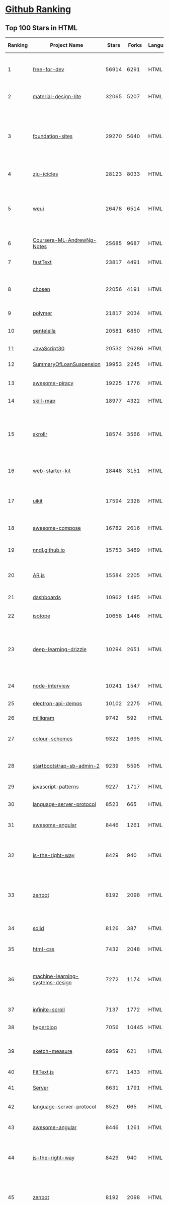 [Github Ranking](../README.md)
==========

## Top 100 Stars in HTML

| Ranking | Project Name | Stars | Forks | Language | Open Issues | Description | Last Commit |
| ------- | ------------ | ----- | ----- | -------- | ----------- | ----------- | ----------- |
| 1 | [free-for-dev](https://github.com/ripienaar/free-for-dev) | 56914 | 6291 | HTML | 0 | A list of SaaS, PaaS and IaaS offerings that have free tiers of interest to devops and infradev | 2022-08-14T07:29:05Z |
| 2 | [material-design-lite](https://github.com/google/material-design-lite) | 32065 | 5207 | HTML | 363 | Material Design Components in HTML/CSS/JS | 2022-06-29T08:56:53Z |
| 3 | [foundation-sites](https://github.com/foundation/foundation-sites) | 29270 | 5640 | HTML | 21 | The most advanced responsive front-end framework in the world. Quickly create prototypes and production code for sites that work on any kind of device. | 2022-08-02T20:20:03Z |
| 4 | [zju-icicles](https://github.com/QSCTech/zju-icicles) | 28123 | 8033 | HTML | 8 | 浙江大学课程攻略共享计划 | 2022-08-13T14:18:10Z |
| 5 | [weui](https://github.com/Tencent/weui) | 26478 | 6514 | HTML | 40 | A UI library by WeChat official design team, includes the most useful widgets/modules in mobile web applications. | 2022-08-02T07:23:05Z |
| 6 | [Coursera-ML-AndrewNg-Notes](https://github.com/fengdu78/Coursera-ML-AndrewNg-Notes) | 25685 | 9687 | HTML | 47 | 吴恩达老师的机器学习课程个人笔记 | 2022-04-29T02:47:58Z |
| 7 | [fastText](https://github.com/facebookresearch/fastText) | 23817 | 4491 | HTML | 427 | Library for fast text representation and classification. | 2022-08-09T22:59:21Z |
| 8 | [chosen](https://github.com/harvesthq/chosen) | 22056 | 4191 | HTML | 246 | Deprecated - Chosen is a library for making long, unwieldy select boxes more friendly. | 2022-07-22T21:47:42Z |
| 9 | [polymer](https://github.com/Polymer/polymer) | 21817 | 2034 | HTML | 40 | Our original Web Component library. | 2022-06-03T21:59:52Z |
| 10 | [gentelella](https://github.com/ColorlibHQ/gentelella) | 20581 | 6850 | HTML | 30 | Free Bootstrap 4 Admin Dashboard Template | 2022-03-14T03:31:22Z |
| 11 | [JavaScript30](https://github.com/wesbos/JavaScript30) | 20532 | 26286 | HTML | 0 | 30 Day Vanilla JS Challenge | 2022-08-11T19:26:32Z |
| 12 | [SummaryOfLoanSuspension](https://github.com/WeNeedHome/SummaryOfLoanSuspension) | 19953 | 2245 | HTML | 0 | 全国各省市停贷通知汇总 | 2022-08-14T03:38:28Z |
| 13 | [awesome-piracy](https://github.com/Igglybuff/awesome-piracy) | 19225 | 1776 | HTML | 136 | A curated list of awesome warez and piracy links | 2022-07-23T12:02:54Z |
| 14 | [skill-map](https://github.com/TeamStuQ/skill-map) | 18977 | 4322 | HTML | 68 | 程序员技能图谱 | 2022-07-22T08:58:04Z |
| 15 | [skrollr](https://github.com/Prinzhorn/skrollr) | 18574 | 3566 | HTML | 243 | Stand-alone parallax scrolling library for mobile (Android + iOS) and desktop. No jQuery. Just plain JavaScript (and some love). | 2018-01-23T20:05:59Z |
| 16 | [web-starter-kit](https://github.com/google/web-starter-kit) | 18448 | 3151 | HTML | 50 | Web Starter Kit - a workflow for multi-device websites | 2022-04-12T23:56:12Z |
| 17 | [uikit](https://github.com/uikit/uikit) | 17594 | 2328 | HTML | 658 | A lightweight and modular front-end framework for developing fast and powerful web interfaces | 2022-08-12T10:58:40Z |
| 18 | [awesome-compose](https://github.com/docker/awesome-compose) | 16782 | 2616 | HTML | 35 | Awesome Docker Compose samples | 2022-08-12T21:23:36Z |
| 19 | [nndl.github.io](https://github.com/nndl/nndl.github.io) | 15753 | 3469 | HTML | 68 | 《神经网络与深度学习》 邱锡鹏著 Neural Network and Deep Learning  | 2022-07-02T14:10:48Z |
| 20 | [AR.js](https://github.com/jeromeetienne/AR.js) | 15584 | 2205 | HTML | 1 | Efficient Augmented Reality for the Web - 60fps on mobile! | 2022-04-28T04:47:17Z |
| 21 | [dashboards](https://github.com/keen/dashboards) | 10962 | 1485 | HTML | 1 | Responsive dashboard templates 📊✨ | 2021-11-02T12:25:42Z |
| 22 | [isotope](https://github.com/metafizzy/isotope) | 10658 | 1446 | HTML | 55 | :revolving_hearts: Filter & sort magical layouts | 2021-09-24T03:20:14Z |
| 23 | [deep-learning-drizzle](https://github.com/kmario23/deep-learning-drizzle) | 10294 | 2651 | HTML | 5 | Drench yourself in Deep Learning, Reinforcement Learning, Machine Learning, Computer Vision, and NLP by learning from these exciting lectures!! | 2022-04-10T19:33:15Z |
| 24 | [node-interview](https://github.com/ElemeFE/node-interview) | 10241 | 1547 | HTML | 6 | How to pass the Node.js interview of ElemeFE. | 2020-10-19T03:29:22Z |
| 25 | [electron-api-demos](https://github.com/electron/electron-api-demos) | 10102 | 2275 | HTML | 41 | Explore the Electron APIs | 2022-06-27T16:07:51Z |
| 26 | [milligram](https://github.com/milligram/milligram) | 9742 | 592 | HTML | 30 | A minimalist CSS framework. | 2022-07-28T18:57:53Z |
| 27 | [colour-schemes](https://github.com/daylerees/colour-schemes) | 9322 | 1695 | HTML | 55 | Colour schemes for a variety of editors created by Dayle Rees. | 2020-11-11T18:28:33Z |
| 28 | [startbootstrap-sb-admin-2](https://github.com/StartBootstrap/startbootstrap-sb-admin-2) | 9239 | 5595 | HTML | 59 | A free, open source, Bootstrap admin theme created by Start Bootstrap | 2022-07-12T11:40:43Z |
| 29 | [javascript-patterns](https://github.com/shichuan/javascript-patterns) | 9227 | 1717 | HTML | 15 | JavaScript Design Patterns | 2020-10-02T05:20:06Z |
| 30 | [language-server-protocol](https://github.com/microsoft/language-server-protocol) | 8523 | 665 | HTML | 172 | Defines a common protocol for language servers. | 2022-08-08T10:13:50Z |
| 31 | [awesome-angular](https://github.com/PatrickJS/awesome-angular) | 8446 | 1261 | HTML | 0 | :page_facing_up: A curated list of awesome Angular resources | 2022-08-12T17:04:48Z |
| 32 | [js-the-right-way](https://github.com/braziljs/js-the-right-way) | 8429 | 940 | HTML | 17 | An easy-to-read, quick reference for JS best practices, accepted coding standards, and links around the Web | 2021-10-31T10:32:14Z |
| 33 | [zenbot](https://github.com/DeviaVir/zenbot) | 8192 | 2098 | HTML | 290 | Zenbot is a command-line cryptocurrency trading bot using Node.js and MongoDB. | 2022-02-14T16:11:27Z |
| 34 | [solid](https://github.com/solid/solid) | 8126 | 387 | HTML | 131 | Solid - Re-decentralizing the web (project directory) | 2022-07-05T12:06:05Z |
| 35 | [html-css](https://github.com/gustavoguanabara/html-css) | 7432 | 2048 | HTML | 162 | Curso de HTML5 e CSS3 | 2022-08-01T13:33:44Z |
| 36 | [machine-learning-systems-design](https://github.com/chiphuyen/machine-learning-systems-design) | 7272 | 1174 | HTML | 7 | A booklet on machine learning systems design with exercises. NOT the repo for the book "Designing Machine Learning Systems" | 2022-07-17T22:56:05Z |
| 37 | [infinite-scroll](https://github.com/metafizzy/infinite-scroll) | 7137 | 1772 | HTML | 40 | 📜 Automatically add next page | 2022-02-24T06:33:26Z |
| 38 | [hyperblog](https://github.com/freddier/hyperblog) | 7056 | 10445 | HTML | 4 | Un blog increíble para el curso de Git y Github de Platzi | 2022-08-14T03:59:38Z |
| 39 | [sketch-measure](https://github.com/utom/sketch-measure) | 6959 | 621 | HTML | 399 | Make it a fun to create spec for developers and teammates | 2021-02-17T02:24:57Z |
| 40 | [FitText.js](https://github.com/davatron5000/FitText.js) | 6771 | 1433 | HTML | 9 | A jQuery plugin for inflating web type | 2020-12-02T14:09:34Z |
| 41 | [Server](https://github.com/PanDownloadServer/Server) | 8631 | 1791 | HTML | 136 | PanDownload的个人维护版本 | 2020-09-25T01:38:15Z |
| 42 | [language-server-protocol](https://github.com/microsoft/language-server-protocol) | 8523 | 665 | HTML | 172 | Defines a common protocol for language servers. | 2022-08-08T10:13:50Z |
| 43 | [awesome-angular](https://github.com/PatrickJS/awesome-angular) | 8446 | 1261 | HTML | 0 | :page_facing_up: A curated list of awesome Angular resources | 2022-08-12T17:04:48Z |
| 44 | [js-the-right-way](https://github.com/braziljs/js-the-right-way) | 8429 | 940 | HTML | 17 | An easy-to-read, quick reference for JS best practices, accepted coding standards, and links around the Web | 2021-10-31T10:32:14Z |
| 45 | [zenbot](https://github.com/DeviaVir/zenbot) | 8192 | 2098 | HTML | 290 | Zenbot is a command-line cryptocurrency trading bot using Node.js and MongoDB. | 2022-02-14T16:11:27Z |
| 46 | [speedtest](https://github.com/librespeed/speedtest) | 8190 | 1765 | HTML | 49 | Self-hosted Speedtest for HTML5 and more. Easy setup, examples, configurable, mobile friendly. Supports PHP, Node, Multiple servers, and more | 2022-07-14T15:09:07Z |
| 47 | [solid](https://github.com/solid/solid) | 8126 | 387 | HTML | 131 | Solid - Re-decentralizing the web (project directory) | 2022-07-05T12:06:05Z |
| 48 | [Xin-Yue](https://github.com/sikaozhe1997/Xin-Yue) | 7594 | 989 | HTML | 38 | 岳昕：致北大师生与北大外国语学院的一封公开信 | 2019-05-04T17:07:56Z |
| 49 | [dillinger](https://github.com/joemccann/dillinger) | 7442 | 1079 | HTML | 105 | The last Markdown editor, ever. | 2022-05-11T01:32:24Z |
| 50 | [html-css](https://github.com/gustavoguanabara/html-css) | 7432 | 2048 | HTML | 162 | Curso de HTML5 e CSS3 | 2022-08-01T13:33:44Z |
| 51 | [GTFOBins.github.io](https://github.com/GTFOBins/GTFOBins.github.io) | 7137 | 947 | HTML | 2 | GTFOBins is a curated list of Unix binaries that can be used to bypass local security restrictions in misconfigured systems | 2022-08-05T16:01:25Z |
| 52 | [infinite-scroll](https://github.com/metafizzy/infinite-scroll) | 7137 | 1772 | HTML | 40 | 📜 Automatically add next page | 2022-02-24T06:33:26Z |
| 53 | [zh.javascript.info](https://github.com/javascript-tutorial/zh.javascript.info) | 7072 | 935 | HTML | 2 | 现代 JavaScript 教程（The Modern JavaScript Tutorial） | 2022-08-13T05:30:38Z |
| 54 | [personal-website](https://github.com/github/personal-website) | 7056 | 6707 | HTML | 0 | Code that'll help you kickstart a personal website that showcases your work as a software developer. | 2022-05-24T11:19:00Z |
| 55 | [hyperblog](https://github.com/freddier/hyperblog) | 7056 | 10445 | HTML | 4 | Un blog increíble para el curso de Git y Github de Platzi | 2022-08-14T03:59:38Z |
| 56 | [tempus-dominus](https://github.com/Eonasdan/tempus-dominus) | 6996 | 4518 | HTML | 12 | A powerful Date/time picker widget. | 2022-08-04T13:15:12Z |
| 57 | [computer-science-flash-cards](https://github.com/jwasham/computer-science-flash-cards) | 6968 | 1760 | HTML | 3 | Mini website for testing both general CS knowledge and enforce coding practice and common algorithm/data structure memorization. | 2022-02-08T01:05:48Z |
| 58 | [sketch-measure](https://github.com/utom/sketch-measure) | 6959 | 621 | HTML | 399 | Make it a fun to create spec for developers and teammates | 2021-02-17T02:24:57Z |
| 59 | [pup](https://github.com/ericchiang/pup) | 6880 | 234 | HTML | 66 | Parsing HTML at the command line | 2022-05-27T12:04:39Z |
| 60 | [transactional-email-templates](https://github.com/mailgun/transactional-email-templates) | 6716 | 1172 | HTML | 10 | Responsive transactional HTML email templates | 2022-02-03T15:51:44Z |
| 61 | [school-of-sre](https://github.com/linkedin/school-of-sre) | 5720 | 541 | HTML | 16 | At LinkedIn, we are using this curriculum for onboarding our entry-level talents into the SRE role. | 2022-06-10T06:24:11Z |
| 62 | [kryo](https://github.com/EsotericSoftware/kryo) | 5523 | 788 | HTML | 14 | Java binary serialization and cloning: fast, efficient, automatic | 2022-07-19T09:40:20Z |
| 63 | [dragon-book-exercise-answers](https://github.com/fool2fish/dragon-book-exercise-answers) | 5345 | 1673 | HTML | 69 | Compilers Principles, Techniques, & Tools (purple dragon book) second edition exercise answers. 编译原理（紫龙书）第2版习题答案。 | 2022-07-05T08:15:07Z |
| 64 | [CSSgram](https://github.com/una/CSSgram) | 5325 | 426 | HTML | 33 | CSS library for Instagram filters | 2021-08-01T08:43:49Z |
| 65 | [LearnCS8-Resume](https://github.com/JordanSchuetz/LearnCS8-Resume) | 5295 | 118 | HTML | 0 | Resume template website for the LearnCS8 Lab 3 | 2021-01-04T06:37:12Z |
| 66 | [linuxtools_rst](https://github.com/me115/linuxtools_rst) | 5177 | 1387 | HTML | 6 | Linux工具快速教程 | 2022-02-11T01:31:07Z |
| 67 | [DevOps-Guide](https://github.com/Tikam02/DevOps-Guide) | 5098 | 870 | HTML | 2 |  DevOps Guide - Development to Production all configurations with basic notes to debug efficiently. | 2022-08-01T13:59:30Z |
| 68 | [gumbo-parser](https://github.com/google/gumbo-parser) | 5050 | 671 | HTML | 57 | An HTML5 parsing library in pure C99 | 2022-02-25T12:12:48Z |
| 69 | [country-list](https://github.com/umpirsky/country-list) | 4957 | 1534 | HTML | 9 | :globe_with_meridians: List of all countries with names and ISO 3166-1 codes in all languages and data formats. | 2022-03-11T23:49:21Z |
| 70 | [charts.css](https://github.com/ChartsCSS/charts.css) | 4922 | 114 | HTML | 14 | Open source CSS framework for data visualization. | 2022-05-30T16:15:25Z |
| 71 | [tidytuesday](https://github.com/rfordatascience/tidytuesday) | 4881 | 1955 | HTML | 178 | Official repo for the #tidytuesday project | 2022-08-08T23:33:25Z |
| 72 | [shiro-example](https://github.com/zhangkaitao/shiro-example) | 4809 | 4016 | HTML | 26 | 跟我学Shiro（我的公众号：kaitao-1234567，我的新书：《亿级流量网站架构核心技术》）  | 2021-09-01T06:23:31Z |
| 73 | [FitVids.js](https://github.com/davatron5000/FitVids.js) | 4796 | 1018 | HTML | 24 | A lightweight, easy-to-use jQuery plugin for fluid width video embeds. | 2022-05-06T07:42:30Z |
| 74 | [TranslatorX](https://github.com/pingfangx/TranslatorX) | 4753 | 660 | HTML | 17 | JetBrains 系列软件汉化包 关键字: Android Studio 3.5 汉化包 CLion 2019.3 汉化包 DataGrip 2019.3 汉化包 GoLand 2019.3 汉化包 IntelliJ IDEA 2019.3 汉化包 PhpStorm 2019.3 汉化包 PyCharm 2019.3 汉化包 Rider 2019.3 汉化包 RubyMine 2019.3 汉化包 WebStorm 2019.3 汉化包 | 2019-12-15T05:33:22Z |
| 75 | [shower](https://github.com/shower/shower) | 4720 | 861 | HTML | 41 | Shower HTML presentation engine | 2021-11-15T11:28:53Z |
| 76 | [github-corners](https://github.com/tholman/github-corners) | 4693 | 198 | HTML | 8 | A fresher "Fork me on GitHub" callout. | 2021-08-11T20:49:34Z |
| 77 | [railsgirls.github.io](https://github.com/railsgirls/railsgirls.github.io) | 4692 | 696 | HTML | 18 | Rails Girls Guides | 2022-07-22T00:08:08Z |
| 78 | [go101](https://github.com/go101/go101) | 4633 | 342 | HTML | 7 | An online book focusing on Go syntax/semantics and runtime related things | 2022-08-12T03:06:51Z |
| 79 | [js-xss](https://github.com/leizongmin/js-xss) | 4625 | 619 | HTML | 48 | Sanitize untrusted HTML (to prevent XSS) with a configuration specified by a Whitelist | 2022-07-25T10:37:53Z |
| 80 | [favorites-web](https://github.com/cloudfavorites/favorites-web) | 4603 | 1736 | HTML | 6 | 云收藏 Spring Boot 2.X 开源项目 | 2022-02-26T02:09:57Z |
| 81 | [lottie](https://github.com/airbnb/lottie) | 3605 | 285 | HTML | 22 | Lottie documentation for http://airbnb.io/lottie | 2022-08-09T15:34:49Z |
| 82 | [new.css](https://github.com/xz/new.css) | 3566 | 107 | HTML | 22 | A classless CSS framework to write modern websites using only HTML. | 2022-08-09T00:11:47Z |
| 83 | [v-calendar](https://github.com/nathanreyes/v-calendar) | 3525 | 677 | HTML | 533 | An elegant calendar and datepicker plugin for Vue. | 2022-08-11T04:13:59Z |
| 84 | [cve](https://github.com/trickest/cve) | 3514 | 423 | HTML | 1 | Gather and update all available and newest CVEs with their PoC. | 2022-08-14T05:24:09Z |
| 85 | [docco](https://github.com/jashkenas/docco) | 3497 | 581 | HTML | 36 | Literate Programming can be Quick and Dirty. | 2022-04-01T19:39:17Z |
| 86 | [golang-notes](https://github.com/cch123/golang-notes) | 3485 | 603 | HTML | 15 | Go source code analysis(zh-cn) | 2022-07-18T09:30:00Z |
| 87 | [elasticsearch-definitive-guide](https://github.com/elastic/elasticsearch-definitive-guide) | 3481 | 2878 | HTML | 89 | The Definitive Guide to Elasticsearch | 2021-09-20T14:04:43Z |
| 88 | [CamanJS](https://github.com/meltingice/CamanJS) | 3459 | 417 | HTML | 111 | Javascript HTML5 (Ca)nvas (Man)ipulation | 2020-02-20T14:45:37Z |
| 89 | [rrssb](https://github.com/kni-labs/rrssb) | 3432 | 442 | HTML | 16 | :arrow_right_hook: Ridiculously Responsive Social Sharing Buttons | 2020-10-01T06:54:12Z |
| 90 | [data-science-at-the-command-line](https://github.com/jeroenjanssens/data-science-at-the-command-line) | 3334 | 734 | HTML | 15 | Data Science at the Command Line | 2022-04-07T05:48:10Z |
| 91 | [sal](https://github.com/mciastek/sal) | 3303 | 174 | HTML | 18 | 🚀 Performance focused, lightweight scroll animation library 🚀 | 2022-07-20T01:31:56Z |
| 92 | [game-programming-patterns](https://github.com/munificent/game-programming-patterns) | 3286 | 463 | HTML | 75 | Source repo for the book | 2022-03-13T08:40:19Z |
| 93 | [ML-notes](https://github.com/Sakura-gh/ML-notes) | 3280 | 927 | HTML | 3 | notes about machine learning | 2021-11-22T03:46:17Z |
| 94 | [WebGazer](https://github.com/brownhci/WebGazer) | 3183 | 471 | HTML | 43 | WebGazer.js: Scalable Webcam EyeTracking Using User Interactions | 2022-07-24T18:59:50Z |
| 95 | [feature.js](https://github.com/viljamis/feature.js) | 3153 | 128 | HTML | 12 | Feature.js is a fast, simple and lightweight browser feature detection library in 1kb. | 2022-06-27T21:04:56Z |
| 96 | [zfaka](https://github.com/zfaka-plus/zfaka) | 3126 | 1099 | HTML | 106 | 免费、安全、稳定、高效的发卡系统，值得拥有! | 2022-07-14T07:20:16Z |
| 97 | [RakNet](https://github.com/facebookarchive/RakNet) | 3114 | 983 | HTML | 67 | RakNet is a cross platform, open source, C++ networking engine for game programmers.  | 2021-12-14T21:15:44Z |
| 98 | [ru.javascript.info](https://github.com/javascript-tutorial/ru.javascript.info) | 3097 | 831 | HTML | 143 | Современный учебник JavaScript | 2022-08-13T09:04:12Z |
| 99 | [privacytools.io](https://github.com/privacytools/privacytools.io) | 3084 | 410 | HTML | 305 | 🛡🛠 You are being watched. Protect your privacy against global mass surveillance. | 2022-06-24T13:57:34Z |
| 100 | [home-assistant.io](https://github.com/home-assistant/home-assistant.io) | 3049 | 5927 | HTML | 152 | :blue_book: Home Assistant User documentation | 2022-08-14T09:12:35Z |

